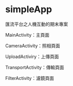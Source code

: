 ﻿simpleApp
=========

匯流平台之人機互動的期末專案

MainActivity：主頁面

CameraActivity：照相頁面

UploadActiviry：上傳頁面

TransportActivity：傳輸頁面

FilterActivity：濾鏡頁面

